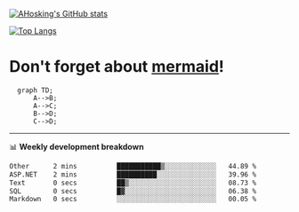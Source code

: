 [![AHosking's GitHub stats](https://github-readme-stats.vercel.app/api?username=ahosking&count_private=true&show_icons=true&theme=onedark&hide_rank=true&include_all_commits=true)](https://github.com/ahosking)

[![Top Langs](https://github-readme-stats.vercel.app/api/top-langs/?username=ahosking&layout=compact&theme=onedark)](https://github.com/ahosking)


# Don't forget about [mermaid](https://github.blog/2022-02-14-include-diagrams-markdown-files-mermaid/)!

```mermaid
  graph TD;
      A-->B;
      A-->C;
      B-->D;
      C-->D;
```
-------

📊 **Weekly development breakdown**

<!--START_SECTION:waka-->

```txt
Other      2 mins          ███████████▒░░░░░░░░░░░░░   44.89 %
ASP.NET    2 mins          ██████████░░░░░░░░░░░░░░░   39.96 %
Text       0 secs          ██▒░░░░░░░░░░░░░░░░░░░░░░   08.73 %
SQL        0 secs          █▓░░░░░░░░░░░░░░░░░░░░░░░   06.38 %
Markdown   0 secs          ░░░░░░░░░░░░░░░░░░░░░░░░░   00.05 %
```

<!--END_SECTION:waka-->
